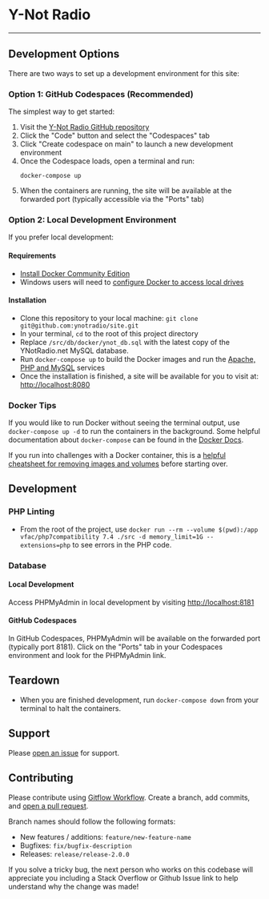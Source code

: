 # Y-Not Radio #

----------------

## Development Options

There are two ways to set up a development environment for this site:

### Option 1: GitHub Codespaces (Recommended)

The simplest way to get started:

1. Visit the [Y-Not Radio GitHub repository](https://github.com/ynotradio/site)
2. Click the "Code" button and select the "Codespaces" tab
3. Click "Create codespace on main" to launch a new development environment
4. Once the Codespace loads, open a terminal and run:
   ```
   docker-compose up
   ```
5. When the containers are running, the site will be available at the forwarded port (typically accessible via the "Ports" tab)

### Option 2: Local Development Environment

If you prefer local development:

#### Requirements

- [Install Docker Community Edition](https://www.docker.com/community-edition)
- Windows users will need to [configure Docker to access local drives](https://rominirani.com/docker-on-windows-mounting-host-directories-d96f3f056a2c)

#### Installation

- Clone this repository to your local machine: `git clone git@github.com:ynotradio/site.git`
- In your terminal, `cd` to the root of this project directory
- Replace `/src/db/docker/ynot_db.sql` with the latest copy of the YNotRadio.net MySQL database.
- Run `docker-compose up` to build the Docker images and run the [Apache, PHP and MySQL](https://docs.bitnami.com/containers/how-to/create-amp-environment-containers/) services
- Once the installation is finished, a site will be available for you to visit at: [http://localhost:8080](http://localhost:8080)

### Docker Tips

If you would like to run Docker without seeing the terminal output, use `docker-compose up -d` to run the containers in the background. Some helpful documentation about `docker-compose` can be found in the [Docker Docs](https://docs.docker.com/compose/reference/overview/#command-options-overview-and-help).

If you run into challenges with a Docker container, this is a [helpful cheatsheet for removing images and volumes](https://www.digitalocean.com/community/tutorials/how-to-remove-docker-images-containers-and-volumes) before starting over.

## Development

### PHP Linting

- From the root of the project, use `docker run --rm --volume $(pwd):/app vfac/php7compatibility 7.4 ./src -d memory_limit=1G --extensions=php` to see errors in the PHP code.

### Database

#### Local Development
Access PHPMyAdmin in local development by visiting [http://localhost:8181](http://localhost:8181)

#### GitHub Codespaces
In GitHub Codespaces, PHPMyAdmin will be available on the forwarded port (typically port 8181). Click on the "Ports" tab in your Codespaces environment and look for the PHPMyAdmin link.

## Teardown

- When you are finished development, run `docker-compose down` from your terminal to halt the containers.

## Support

Please [open an issue](https://github.com/ynotradio/site/issues) for support.

## Contributing

Please contribute using [Gitflow Workflow](https://www.atlassian.com/git/tutorials/comparing-workflows/gitflow-workflow). Create a branch, add commits, and [open a pull request](https://github.com/ynotradio/site/pulls).

Branch names should follow the following formats:

- New features / additions: `feature/new-feature-name`
- Bugfixes: `fix/bugfix-description`
- Releases: `release/release-2.0.0`

If you solve a tricky bug, the next person who works on this codebase will appreciate you including a Stack Overflow or Github Issue link to help understand why the change was made!
